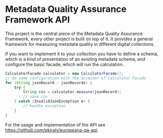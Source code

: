 # Metadata Quality Assurance Framework API

This project is the central piece of the Metadata Quality Assurance Framework, every other project is 
built on top of it. It provides a general framework for measuring metadata quality in different 
digital collections.

If you want to implement it to your collection you have to define a schema, which is a kind of
presentation of an existing metadata schema, and configure the basic facade, which will run the calculation.

```Java
CalculatorFacade calculator = new CalculatorFacade();
// do some configuration with the accessor of calculator Facade
for (String jsonRecord : jsonRecords) {
    try {
        String csv = calculator.measure(jsonRecord);
        // save csv
    } catch (InvalidJsonException e) {
        // handle exception
    }
}

```

For the usage and implementation of the API see https://github.com/pkiraly/europeana-qa-api.

